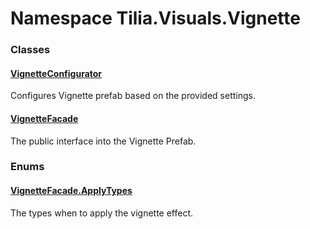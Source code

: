 # Namespace Tilia.Visuals.Vignette

### Classes

#### [VignetteConfigurator]

Configures Vignette prefab based on the provided settings.

#### [VignetteFacade]

The public interface into the Vignette Prefab.

### Enums

#### [VignetteFacade.ApplyTypes]

The types when to apply the vignette effect.

[VignetteConfigurator]: VignetteConfigurator.md
[VignetteFacade]: VignetteFacade.md
[VignetteFacade.ApplyTypes]: VignetteFacade.ApplyTypes.md
